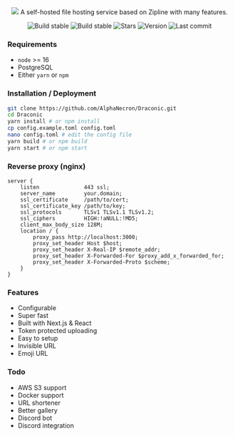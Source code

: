 <div align="center">
  <img src="https://raw.githubusercontent.com/AlphaNecron/Draconic/v0/public/banner.png"/>
A self-hosted file hosting service based on Zipline with many features. 

![Build stable](https://img.shields.io/github/workflow/status/AlphaNecron/Draconic/CI:%20Build/v0?color=%2368D391&label=stable&logo=github&style=for-the-badge)
![Build stable](https://img.shields.io/github/workflow/status/AlphaNecron/Draconic/CI:%20Build/dev?color=%2368D391&label=dev&logo=github&style=for-the-badge)
![Stars](https://img.shields.io/github/stars/AlphaNecron/Draconic?color=%23B794F4&logo=github&style=for-the-badge)
![Version](https://img.shields.io/github/package-json/v/AlphaNecron/Draconic/v0?color=%23B794F4&label=latest&logo=react&logoColor=ffffff&style=for-the-badge)
![Last commit](https://img.shields.io/github/last-commit/AlphaNecron/Draconic/dev?color=%234FD1C5&logo=github&style=for-the-badge)
</div>

### Requirements
- `node` >= 16
- PostgreSQL
- Either `yarn` or `npm`

### Installation / Deployment
```sh
git clone https://github.com/AlphaNecron/Draconic.git
cd Draconic
yarn install # or npm install
cp config.example.toml config.toml
nano config.toml # edit the config file
yarn build # or npm build
yarn start # or npm start
```

### Reverse proxy (nginx)
```nginx
server {
    listen              443 ssl;
    server_name         your.domain;
    ssl_certificate     /path/to/cert;
    ssl_certificate_key /path/to/key;
    ssl_protocols       TLSv1 TLSv1.1 TLSv1.2;
    ssl_ciphers         HIGH:!aNULL:!MD5;
    client_max_body_size 128M;
    location / {
        proxy_pass http://localhost:3000;
        proxy_set_header Host $host;
        proxy_set_header X-Real-IP $remote_addr;
        proxy_set_header X-Forwarded-For $proxy_add_x_forwarded_for;
        proxy_set_header X-Forwarded-Proto $scheme;
    }
}
```

### Features
- Configurable
- Super fast
- Built with Next.js & React
- Token protected uploading
- Easy to setup
- Invisible URL
- Emoji URL

### Todo
- AWS S3 support
- Docker support
- URL shortener
- Better gallery
- Discord bot
- Discord integration